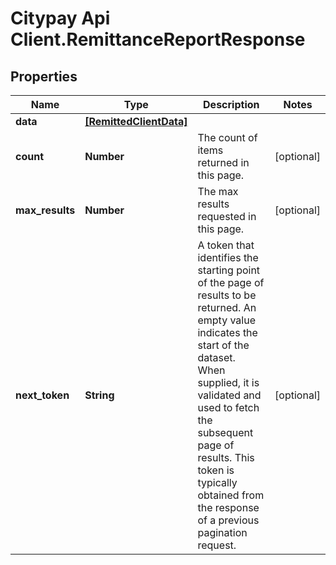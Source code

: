 # Citypay Api Client.RemittanceReportResponse

## Properties

Name | Type | Description | Notes
------------ | ------------- | ------------- | -------------
**data** | [**[RemittedClientData]**](RemittedClientData.md) |  | 
**count** | **Number** | The count of items returned in this page. | [optional] 
**max_results** | **Number** | The max results requested in this page. | [optional] 
**next_token** | **String** | A token that identifies the starting point of the page of results to be returned. An empty value indicates the start of the dataset. When supplied, it is validated and used to fetch the subsequent page of results. This token is typically obtained from the response of a previous pagination request. | [optional] 


